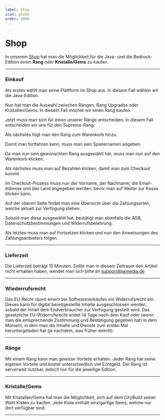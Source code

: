 ```yaml
---
label: Shop
icon: globe
order: 2000
---
```

# Shop

In unserem [Shop](https://shop.opsucht.net/) hat man die Möglichkeit für die Java- und die Bedrock-Edition einen **Rang** oder **Kristalle/Gems** zu kaufen.

---

### Einkauf

Als erstes wählt man seine Plattform im Shop aus. In diesem Fall wählen wir die Java-Edition.

Nun hat man die Auswahl zwischen Rängen, Rang Upgrades oder Kristallen/Gems. In diesem Fall möchte wir einen Rang kaufen.

Jetzt muss man sich für einen unserer Ränge entscheiden. In diesem Fall entscheiden wir uns für den Supreme-Rang.

Als nächstes fügt man den Rang zum Warenkorb hinzu.

Damit man fortfahren kann, muss man sein Spielernamen angeben.

Da man nun sein gewünschten Rang ausgewählt hat, muss man nun auf den Warenkorb klicken.

Als nächstes muss man auf Bezahlen klicken, damit man zum Checkout kommt.

Im Checkout-Prozess muss nun der Vorname, der Nachname, die Email-Adresse und das Land angegeben werden, bevor man auf Weiter zur Kasse klicken kann.

Auf der oberen Seite findet man eine Übersicht über die Zahlungsarten, welche aktuell zur Verfügung stehen.

Sobald man diese ausgewählt hat, bestätigt man ebenfalls die AGB, Datenschutzbestimmungen und Widerrufsbelehrung.

Als letztes muss man auf Fortsetzen klicken und nun den Anweisungen des Zahlungsanbieters folgen.

---

### Lieferzeit

Die Lieferzeit beträgt 15 Minuten. Sollte man in diesem Zeitraum den Artikel nicht erhalten haben, wendet man sich bitte an support@iwmedia.de

---

### Wiederrufsrecht

Das EU-Recht räumt einem bei Softwareverkäufen ein Widerrufsrecht ein. Dieses kann für digital bereitgestellte Inhalte ausgeschlossen werden, sobald der Inhalt dem Endverbraucher zur Verfügung gestellt wird. Das gesetzliche EU-Widerrufsrecht endet 14 Tage nach dem Kauf oder (wenn man die entsprechende Zustimmung und Bestätigung gegeben hat) in dem Moment, in dem man die Inhalte und Dienste zum ersten Mal heruntergeladen hat (je nachdem, was früher eintritt).

---

### Ränge 

Mit einem Rang kann man gewisse Vorteile erhalten. Jeder Rang hat seine eigenen Vorteile und kostet unterschiedlich viel Echtgeld. Der Rang ist serverweit nutzbar, jedoch nur für die jeweilige Edition.

---

### Kristalle/Gems

Mit Kristallen/Gems hat man die Möglichkeit, sich auf dem CityBuild seiner Wahl Kisten zu kaufen. Jede Kiste enthält einzigartige Items, welche nur dort verfügbar sind.

---





